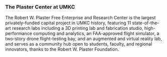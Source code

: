 ### The Plaster Center at UMKC
The Robert W. Plaster Free Enterprise and Research Center is the largest privately-funded capital project in UMKC history, featuring 11 state-of-the-art research labs including a 3D printing lab and fabrication studio, high-performance computing and analytics, an FAA-approved flight simulator, a two-story drone flight-testing bay, and an augmented and virtual reality lab, and serves as a community hub open to students, faculty, and regional innovators, thanks to the Robert W. Plaster Foundation.

### 